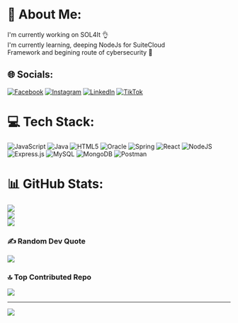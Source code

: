 # 💫 About Me:
I'm currently working on SOL4It 👌<br>I'm currently learning, deeping NodeJs for SuiteCloud<br>Framework and begining route of cybersecurity 💜


## 🌐 Socials:
[![Facebook](https://img.shields.io/badge/Facebook-%231877F2.svg?logo=Facebook&logoColor=white)](https://facebook.com/catmorx) [![Instagram](https://img.shields.io/badge/Instagram-%23E4405F.svg?logo=Instagram&logoColor=white)](https://instagram.com/catalinamorx) [![LinkedIn](https://img.shields.io/badge/LinkedIn-%230077B5.svg?logo=linkedin&logoColor=white)](https://linkedin.com/in/catmorx) [![TikTok](https://img.shields.io/badge/TikTok-%23000000.svg?logo=TikTok&logoColor=white)](https://tiktok.com/@catmrx08) 

# 💻 Tech Stack:
![JavaScript](https://img.shields.io/badge/javascript-%23323330.svg?style=flat-square&logo=javascript&logoColor=%23F7DF1E) ![Java](https://img.shields.io/badge/java-%23ED8B00.svg?style=flat-square&logo=java&logoColor=white) ![HTML5](https://img.shields.io/badge/html5-%23E34F26.svg?style=flat-square&logo=html5&logoColor=white) ![Oracle](https://img.shields.io/badge/Oracle-F80000?style=flat-square&logo=oracle&logoColor=white) ![Spring](https://img.shields.io/badge/spring-%236DB33F.svg?style=flat-square&logo=spring&logoColor=white) ![React](https://img.shields.io/badge/react-%2320232a.svg?style=flat-square&logo=react&logoColor=%2361DAFB) ![NodeJS](https://img.shields.io/badge/node.js-6DA55F?style=flat-square&logo=node.js&logoColor=white) ![Express.js](https://img.shields.io/badge/express.js-%23404d59.svg?style=flat-square&logo=express&logoColor=%2361DAFB) ![MySQL](https://img.shields.io/badge/mysql-%2300f.svg?style=flat-square&logo=mysql&logoColor=white) ![MongoDB](https://img.shields.io/badge/MongoDB-%234ea94b.svg?style=flat-square&logo=mongodb&logoColor=white) ![Postman](https://img.shields.io/badge/Postman-FF6C37?style=flat-square&logo=postman&logoColor=white)
# 📊 GitHub Stats:
![](https://github-readme-stats.vercel.app/api?username=Catmorx&theme=radical&hide_border=true&include_all_commits=false&count_private=false)<br/>
![](https://github-readme-streak-stats.herokuapp.com/?user=Catmorx&theme=radical&hide_border=true)<br/>
![](https://github-readme-stats.vercel.app/api/top-langs/?username=Catmorx&theme=radical&hide_border=true&include_all_commits=false&count_private=false&layout=compact)

### ✍️ Random Dev Quote
![](https://quotes-github-readme.vercel.app/api?type=horizontal&theme=radical)

### 🔝 Top Contributed Repo
![](https://github-contributor-stats.vercel.app/api?username=Catmorx&limit=5&theme=radical&combine_all_yearly_contributions=true)

---
[![](https://visitcount.itsvg.in/api?id=Catmorx&icon=0&color=0)](https://visitcount.itsvg.in)
